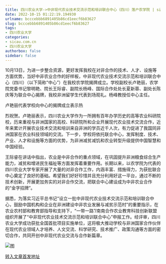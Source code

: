 ```yaml
---
title: 四川农业大学->中非现代农业技术交流示范和培训联合中心（四川）落户农学院 | sicau.com.cn
date: 2022-10-15 01:22:19.194930
urlname: bcccebbb6891405b86cd1eecf6b83627
slug: bcccebbb6891405b86cd1eecf6b83627
tags: 
- 四川农业大学
categories:
- sicau.com.cn
- 四川农业大学
authorbox: false
sidebar: false
---
```

10月13日，为进一步整合资源，更好发挥我校在对非合作的技术、人才、设施等方面优势，当好中非农业合作的好样板，中非现代农业技术交流示范和培训联合中心（四川）（以下简称“中心”）在我校农学院揭牌成立。学校副校长卢艳丽，农学院党委书记黎明艳、院长王际睿、副院长杨峰、国际合作处处长夏新蓉、副处长陈庆等为联合中心揭牌，我校非洲留学生代表到场观礼。杨峰教授任中心主任。

卢艳丽代表学校向中心的揭牌成立表示热
<!--more-->
烈祝贺。卢艳丽表示，四川农业大学作为一所拥有百年办学历史的高等农业科研院校，历来重视与非洲国家的高校、科研院所和企业开展现代农业技术交流合作，近年来累计开展农业技术交流和培训来自非洲的学员近千人次，有力促进了我国同非洲国家在农业科技领域的交流。下一步，学校将依托联合中心，发挥制度、技术、产业、人才和设施等方面的优势，为非洲减贫减饥和农业转型升级提供中国智慧和中国经验。

王际睿在讲话中指出，农业是中非合作的重点领域，在巩固提升非洲粮食综合生产能力，减贫和增进民生福祉等方面发挥着重要作用。长期以来，以农学院为代表的四川农业大学专家开展了大量的对非合作工作，内涵丰富、措施得力，为获批联合中心奠定了良好的基础。希望我们好好珍惜并且充分利用好这一平台，通过不断的技术创新，开展更加务实的对非合作交流，把联合中心建设成为中非农业合作的“金字招牌”。

据悉，为落实习近平总书记“设立一批中非现代农业技术交流示范和培训联合中心，鼓励中国机构和企业在非洲建设中非农业发展与减贫示范村”的重要指示，在农业农村部和教育部指导和支持下，“一带一路”/南南合作农业教育科技创新联盟组织开展了“中非现代农业技术交流示范和培训联合中心”申报工作。经评审，四川农业大学成功获批全国首批项目实施单位，这将极大推动学校与非洲国家合作伙伴在现代农业领域人才培养、人文交流、科学研究、技术推广、政策沟通等方面的密切合作，共同开创中非现代农业交流与合作新篇章。  

![图](https://news.sicau.edu.cn/__local/5/16/A7/2EA3E799D24FE4820A47C2AC226_78DBB28C_161C1.jpg)

[转入文章首发地址](https://news.sicau.edu.cn/info/1078/69814.htm)